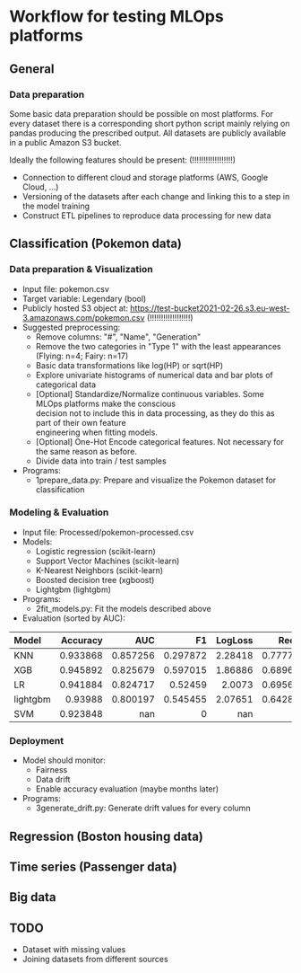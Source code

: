 # Workflow for testing MLOps platforms


## General

### Data preparation

Some basic data preparation should be possible on most platforms.
For every dataset there is a corresponding short python script mainly relying on pandas producing the
prescribed output. All datasets are publicly available in a public Amazon S3 bucket.

Ideally the following features should be present: (!!!!!!!!!!!!!!!!!!)

- Connection to different cloud and storage platforms (AWS, Google Cloud, ...)
- Versioning of the datasets after each change and linking this to a step in the model training
- Construct ETL pipelines to reproduce data processing for new data

## Classification (Pokemon data)

### Data preparation & Visualization

- Input file: pokemon.csv
- Target variable: Legendary (bool)
- Publicly hosted S3 object at: https://test-bucket2021-02-26.s3.eu-west-3.amazonaws.com/pokemon.csv (!!!!!!!!!!!!!!!!!!)
- Suggested preprocessing:
    - Remove columns: "#", "Name", "Generation"
    - Remove the two categories in "Type 1" with the least appearances (Flying: n=4; Fairy: n=17)
    - Basic data transformations like log(HP) or sqrt(HP)
    - Explore univariate histograms of numerical data and bar plots of categorical data
    - [Optional] Standardize/Normalize continuous variables. Some MLOps platforms make the conscious \
        decision not to include this in data processing, as they do this as part of their own feature \
        engineering when fitting models.
    - [Optional] One-Hot Encode categorical features. Not necessary for the same reason as before.
    - Divide data into train / test samples
- Programs:
    - 1prepare_data.py: Prepare and visualize the Pokemon dataset for classification

### Modeling & Evaluation
- Input file: Processed/pokemon-processed.csv
- Models:
    - Logistic regression (scikit-learn)
    - Support Vector Machines (scikit-learn)
    - K-Nearest Neighbors (scikit-learn)
    - Boosted decision tree (xgboost)
    - Lightgbm (lightgbm)
- Programs:
    - 2fit_models.py: Fit the models described above
- Evaluation (sorted by AUC):

| Model    |   Accuracy |        AUC |       F1 |   LogLoss |   Recall |   Precision |
|:---------|-----------:|-----------:|---------:|----------:|---------:|------------:|
| KNN      |   0.933868 |   0.857256 | 0.297872 |   2.28418 | 0.777778 |    0.184211 |
| XGB      |   0.945892 |   0.825679 | 0.597015 |   1.86886 | 0.689655 |    0.526316 |
| LR       |   0.941884 |   0.824717 | 0.52459  |   2.0073  | 0.695652 |    0.421053 |
| lightgbm |   0.93988  |   0.800197 | 0.545455 |   2.07651 | 0.642857 |    0.473684 |
| SVM      |   0.923848 | nan        | 0        | nan       | 0        |    0        |


### Deployment
- Model should monitor:
    - Fairness
    - Data drift
    - Enable accuracy evaluation (maybe months later)
- Programs:
    - 3generate_drift.py: Generate drift values for every column



## Regression (Boston housing data)

## Time series (Passenger data)

## Big data

## TODO

- Dataset with missing values
- Joining datasets from different sources
